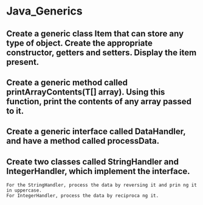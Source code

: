 # Java_Generics

## Create a generic class Item<T> that can store any type of object. Create the appropriate constructor, getters and setters. Display the item present.
## Create a generic method called printArrayContents(T[] array). Using this function, print the contents of any array passed to it.
## Create a generic interface called DataHandler<T>, and have a method called processData.
## Create two classes called StringHandler and IntegerHandler, which implement the interface. 
```
For the StringHandler, process the data by reversing it and prin ng it in uppercase.
For IntegerHandler, process the data by reciproca ng it.
```
